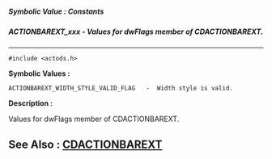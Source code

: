 ##### Symbolic Value : Constants
##### ACTIONBAREXT_xxx - Values for dwFlags member of CDACTIONBAREXT.
---
```
#include <actods.h>
```

**Symbolic Values :**

	ACTIONBAREXT_WIDTH_STYLE_VALID_FLAG	  -  Width style is valid.


**Description :**

Values for dwFlags member of CDACTIONBAREXT.


**See Also :**
[CDACTIONBAREXT](/domino-c-api-docs/reference/Data/CDACTIONBAREXT)
---
